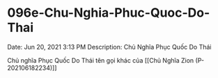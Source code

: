 # 096e-Chu-Nghia-Phuc-Quoc-Do-Thai

Date: Jun 20, 2021 3:13 PM
Description: Chủ Nghĩa Phục Quốc Do Thái

Chủ nghĩa Phục Quốc Do Thái tên gọi khác của [[Chủ Nghĩa Zion (P-202106182234)]]
